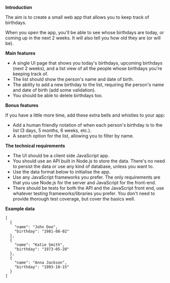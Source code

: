 **Introduction**

The aim is to create a small web app that allows you to keep track of birthdays.

When you open the app, you'll be able to see whose birthdays are today, or coming up in the next 2 weeks. It will also tell you how old they are (or will be).

**Main features**

- A single UI page that shows you today's birthdays, upcoming birthdays (next 2 weeks), and a list view of all the people whose birthdays you're keeping track of.
- The list should show the person's name and date of birth.
- The ability to add a new birthday to the list, requiring the person's name and date of birth (add some validation).
- You should be able to delete birthdays too.

**Bonus features**

If you have a little more time, add these extra bells and whistles to your app:

- Add a human friendly notation of when each person's birthday is to the list (3 days, 5 months, 6 weeks, etc.).
- A search option for the list, allowing you to filter by name.

**The technical requirements**

- The UI should be a client side JavaScript app.
- You should use an API built in Node.js to store the data. There's no need to persist the data or use any kind of database, unless you want to.
- Use the data format below to initialise the app.
- Use any JavaScript frameworks you prefer. The only requirements are that you use Node.js for the server and JavaScript for the front-end.
- There should be tests for both the API and the JavaScript front end, use whatever testing frameworks/libraries you prefer. You don't need to provide thorough test coverage, but cover the basics well.

**Example data**

```
[
  {
    "name": "John Doe",
    "birthday": "1981-08-02"
  },
  {
    "name": "Katie Smith",
    "birthday": "1973-05-20"
  },
  {
    "name": "Anna Jackson",
    "birthday": "1993-10-15"
  }
]
```

